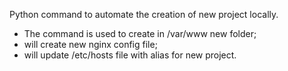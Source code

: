 Python command to automate the creation of new project locally.

* The command is used to create in /var/www new folder;
* will create new nginx config file;
* will update /etc/hosts file with alias for new project.
